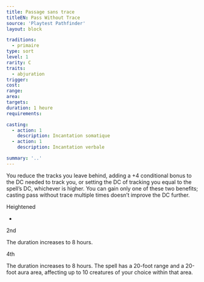 ```yaml
---
title: Passage sans trace
titleEN: Pass Without Trace
source: 'Playtest Pathfinder'
layout: block

traditions:
  - primaire
type: sort
level: 1
rarity: C
traits:
  - abjuration
trigger: 
cost: 
range: 
area: 
targets: 
duration: 1 heure
requirements: 

casting:
  - action: 1
    description: Incantation somatique
  - action: 1
    description: Incantation verbale

summary: '..'
---
```

You reduce the tracks you leave behind, adding a +4 conditional bonus to the DC needed to track you, or setting the DC of tracking you equal to the spell’s DC, whichever is higher. You can gain only one of these two benefits; casting pass without trace multiple times doesn’t improve the DC further.

Heightened

-

2nd

The duration increases to 8 hours.

4th

The duration increases to 8 hours. The spell has a 20-foot range and a 20-foot aura area, affecting up to 10 creatures of your choice within that area.